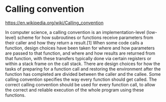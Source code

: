 # Calling convention

https://en.wikipedia.org/wiki/Calling_convention

In computer science, a calling convention is an implementation-level (low-level) scheme for how subroutines or functions receive parameters from their caller and how they return a result.[1] When some code calls a function, design choices have been taken for where and how parameters are passed to that function, and where and how results are returned from that function, with these transfers typically done via certain registers or within a stack frame on the call stack. There are design choices for how the tasks of preparing for a function call and restoring the environment after the function has completed are divided between the caller and the callee. Some calling convention specifies the way every function should get called. The correct calling convention should be used for every function call, to allow the correct and reliable execution of the whole program using these functions.
